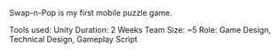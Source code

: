 Swap-n-Pop is my first mobile puzzle game.

Tools used: Unity
Duration: 2 Weeks
Team Size: ~5
Role: Game Design, Technical Design, Gameplay Script
